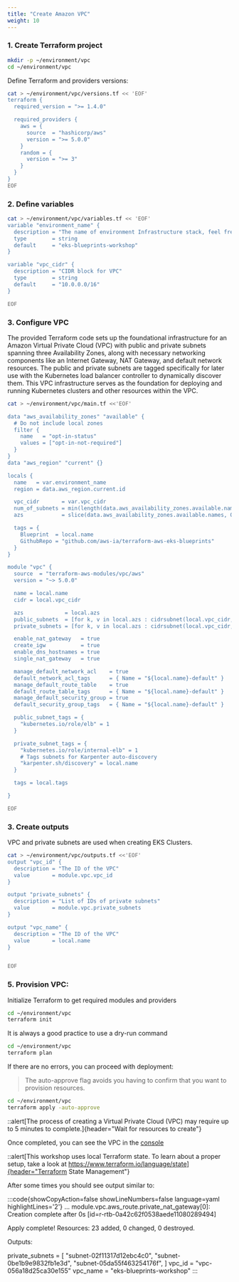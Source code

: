 ```yaml
---
title: "Create Amazon VPC"
weight: 10
---
```


### 1. Create Terraform project

```bash
mkdir -p ~/environment/vpc
cd ~/environment/vpc
```

Define Terraform and providers versions:

```bash
cat > ~/environment/vpc/versions.tf << 'EOF'
terraform {
  required_version = ">= 1.4.0"

  required_providers {
    aws = {
      source  = "hashicorp/aws"
      version = ">= 5.0.0"
    }
    random = {
      version = ">= 3"
    }
  }
}
EOF
```

### 2. Define variables

```bash
cat > ~/environment/vpc/variables.tf << 'EOF'
variable "environment_name" {
  description = "The name of environment Infrastructure stack, feel free to rename it. Used for cluster and VPC names."
  type        = string
  default     = "eks-blueprints-workshop"
}

variable "vpc_cidr" {
  description = "CIDR block for VPC"
  type        = string
  default     = "10.0.0.0/16"
}

EOF
```

### 3. Configure VPC

The provided Terraform code sets up the foundational infrastructure for an Amazon Virtual Private Cloud (VPC) with public and private subnets spanning three Availability Zones, along with necessary networking components like an Internet Gateway, NAT Gateway, and default network resources. The public and private subnets are tagged specifically for later use with the Kubernetes load balancer controller to dynamically discover them. This VPC infrastructure serves as the foundation for deploying and running Kubernetes clusters and other resources within the VPC.

```bash
cat > ~/environment/vpc/main.tf <<'EOF'

data "aws_availability_zones" "available" {
  # Do not include local zones
  filter {
    name   = "opt-in-status"
    values = ["opt-in-not-required"]
  }
}
data "aws_region" "current" {}

locals {
  name   = var.environment_name
  region = data.aws_region.current.id

  vpc_cidr       = var.vpc_cidr
  num_of_subnets = min(length(data.aws_availability_zones.available.names), 3)
  azs            = slice(data.aws_availability_zones.available.names, 0, local.num_of_subnets)

  tags = {
    Blueprint  = local.name
    GithubRepo = "github.com/aws-ia/terraform-aws-eks-blueprints"
  }
}

module "vpc" {
  source  = "terraform-aws-modules/vpc/aws"
  version = "~> 5.0.0"

  name = local.name
  cidr = local.vpc_cidr

  azs             = local.azs
  public_subnets  = [for k, v in local.azs : cidrsubnet(local.vpc_cidr, 6, k)]
  private_subnets = [for k, v in local.azs : cidrsubnet(local.vpc_cidr, 6, k + 10)]

  enable_nat_gateway   = true
  create_igw           = true
  enable_dns_hostnames = true
  single_nat_gateway   = true

  manage_default_network_acl    = true
  default_network_acl_tags      = { Name = "${local.name}-default" }
  manage_default_route_table    = true
  default_route_table_tags      = { Name = "${local.name}-default" }
  manage_default_security_group = true
  default_security_group_tags   = { Name = "${local.name}-default" }

  public_subnet_tags = {
    "kubernetes.io/role/elb" = 1
  }

  private_subnet_tags = {
    "kubernetes.io/role/internal-elb" = 1
    # Tags subnets for Karpenter auto-discovery
    "karpenter.sh/discovery" = local.name
  }

  tags = local.tags

}

EOF
```

### 3. Create outputs

VPC and private subnets are used when creating EKS Clusters.

```bash
cat > ~/environment/vpc/outputs.tf <<'EOF'
output "vpc_id" {
  description = "The ID of the VPC"
  value       = module.vpc.vpc_id
}

output "private_subnets" {
  description = "List of IDs of private subnets"
  value       = module.vpc.private_subnets
}

output "vpc_name" {
  description = "The ID of the VPC"
  value       = local.name
}


EOF
```

### 5. Provision VPC:

Initialize Terraform to get required modules and providers

```bash
cd ~/environment/vpc
terraform init
```

It is always a good practice to use a dry-run command

```bash
cd ~/environment/vpc
terraform plan
```

If there are no errors, you can proceed with deployment:

> The auto-approve flag avoids you having to confirm that you want to provision resources.

```bash
cd ~/environment/vpc
terraform apply -auto-approve
```

::alert[The process of creating a Virtual Private Cloud (VPC) may require up to 5 minutes to complete.]{header="Wait for resources to create"}

Once completed, you can see the VPC in the [console](https://console.aws.amazon.com/vpc/home?#vpcs:tag:Name=eks-blueprints-workshop)

::alert[This workshop uses local Terraform state. To learn about a proper setup, take a look at https://www.terraform.io/language/state]{header="Terraform State Management"}

After some times you should see output similar to:

<!-- prettier-ignore-start -->
:::code{showCopyAction=false showLineNumbers=false language=yaml highlightLines='2'}
...
module.vpc.aws_route.private_nat_gateway[0]: Creation complete after 0s [id=r-rtb-0a42c62f0538aede11080289494]

Apply complete! Resources: 23 added, 0 changed, 0 destroyed.

Outputs:

private_subnets = [
  "subnet-02f11317d12ebc4c0",
  "subnet-0be1b9e9832fb1e3d",
  "subnet-05da55f463254176f",
]
vpc_id = "vpc-056a18d25ca30e155"
vpc_name = "eks-blueprints-workshop"
:::
<!-- prettier-ignore-end -->
